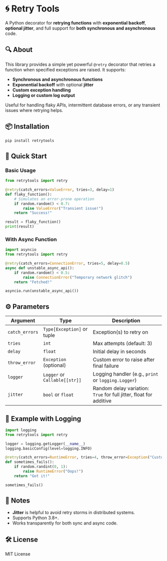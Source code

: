 # 🌀 Retry Tools

A Python decorator for **retrying functions** with **exponential backoff**, **optional jitter**, and full support for **both synchronous and asynchronous** code.


## 🔍 About

This library provides a simple yet powerful `@retry` decorator that retries a function when specified exceptions are raised. It supports:

* **Synchronous and asynchronous functions**
* **Exponential backoff** with optional **jitter**
* **Custom exception handling**
* **Logging or custom log output**

Useful for handling flaky APIs, intermittent database errors, or any transient issues where retrying helps.


## 📦 Installation

```bash
pip install retrytools
```


## 🚀 Quick Start

### Basic Usage

```python
from retrytools import retry

@retry(catch_errors=ValueError, tries=3, delay=1)
def flaky_function():
    # Simulates an error-prone operation
    if random.random() < 0.7:
        raise ValueError("Transient issue!")
    return "Success!"

result = flaky_function()
print(result)
```


### With Async Function

```python
import asyncio
from retrytools import retry

@retry(catch_errors=ConnectionError, tries=5, delay=0.5)
async def unstable_async_api():
    if random.random() < 0.5:
        raise ConnectionError("Temporary network glitch")
    return "Fetched!"

asyncio.run(unstable_async_api())
```

## ⚙️ Parameters

| Argument       | Type                          | Description                                                        |
| -------------- | ----------------------------- | ------------------------------------------------------------------ |
| `catch_errors` | `Type[Exception]` or tuple    | Exception(s) to retry on                                           |
| `tries`        | `int`                         | Max attempts (default: 3)                                          |
| `delay`        | `float`                       | Initial delay in seconds                                           |
| `throw_error`  | `Exception` (optional)        | Custom error to raise after final failure                          |
| `logger`       | `Logger` or `Callable[[str]]` | Logging handler (e.g., `print` or `logging.Logger`)                |
| `jitter`       | `bool` or `float`             | Random delay variation: `True` for full jitter, float for additive |


## 📝 Example with Logging

```python
import logging
from retrytools import retry

logger = logging.getLogger(__name__)
logging.basicConfig(level=logging.INFO)

@retry(catch_errors=RuntimeError, tries=4, throw_error=Exception("Custom"), delay=2, logger=logger, jitter=True)
def sometimes_fails():
    if random.randint(0, 1):
        raise RuntimeError("Oops!")
    return "Got it!"

sometimes_fails()
```


## 📌 Notes

* **Jitter** is helpful to avoid retry storms in distributed systems.
* Supports Python 3.8+.
* Works transparently for both sync and async code.


## 🛠️ License

MIT License